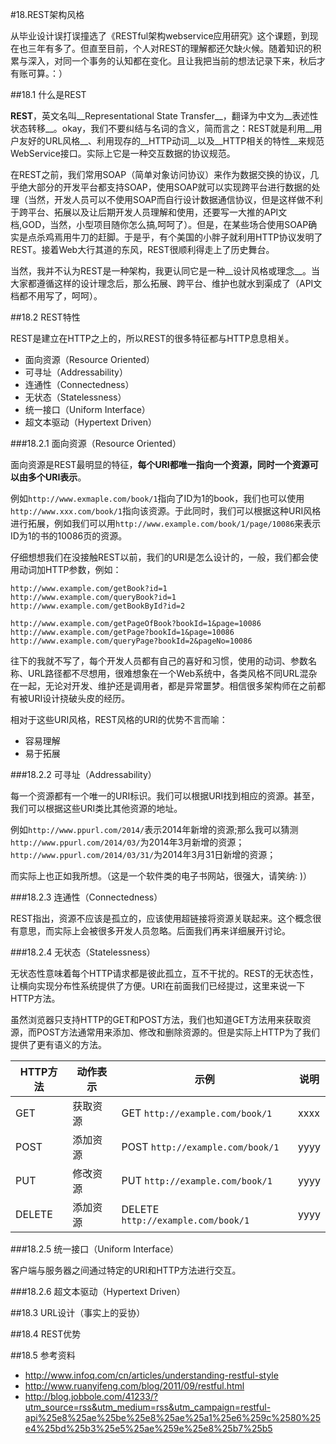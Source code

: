 #18.REST架构风格

从毕业设计误打误撞选了《RESTful架构webservice应用研究》这个课题，到现在也三年有多了。但直至目前，个人对REST的理解都还欠缺火候。随着知识的积累与深入，对同一个事务的认知都在变化。且让我把当前的想法记录下来，秋后才有账可算。：）

##18.1 什么是REST

__REST__，英文名叫__Representational State Transfer__，翻译为中文为__表述性状态转移__。okay，我们不要纠结与名词的含义，简而言之：REST就是利用__用户友好的URL风格__、利用现存的__HTTP动词__以及__HTTP相关的特性__来规范WebService接口。实际上它是一种交互数据的协议规范。

在REST之前，我们常用SOAP（简单对象访问协议）来作为数据交换的协议，几乎绝大部分的开发平台都支持SOAP，使用SOAP就可以实现跨平台进行数据的处理（当然，开发人员可以不使用SOAP而自行设计数据通信协议，但是这样做不利于跨平台、拓展以及让后期开发人员理解和使用，还要写一大推的API文档,GOD，当然，小型项目随你怎么搞,呵呵了）。但是，在某些场合使用SOAP确实是点杀鸡焉用牛刀的赶脚。于是乎，有个美国的小胖子就利用HTTP协议发明了REST。接着Web大行其道的东风，REST很顺利得走上了历史舞台。

当然，我并不认为REST是一种架构，我更认同它是一种__设计风格或理念__。当大家都遵循这样的设计理念后，那么拓展、跨平台、维护也就水到渠成了（API文档都不用写了，呵呵）。

##18.2 REST特性

REST是建立在HTTP之上的，所以REST的很多特征都与HTTP息息相关。

* 面向资源（Resource Oriented）
* 可寻址（Addressability）
* 连通性（Connectedness）
* 无状态（Statelessness）
* 统一接口（Uniform Interface）
* 超文本驱动（Hypertext Driven）

###18.2.1 面向资源（Resource Oriented）

面向资源是REST最明显的特征，__每个URI都唯一指向一个资源，同时一个资源可以由多个URI表示__。

例如`http://www.exmaple.com/book/1`指向了ID为1的book，我们也可以使用`http://www.xxx.com/book/1`指向该资源。于此同时，我们可以根据这种URI风格进行拓展，例如我们可以用`http://www.example.com/book/1/page/10086`来表示ID为1的书的10086页的资源。

仔细想想我们在没接触REST以前，我们的URI是怎么设计的，一般，我们都会使用动词加HTTP参数，例如：

```
http://www.example.com/getBook?id=1
http://www.example.com/queryBook?id=1
http://www.example.com/getBookById?id=2

http://www.example.com/getPageOfBook?bookId=1&page=10086
http://www.example.com/getPage?bookId=1&page=10086
http://www.example.com/queryPage?bookId=2&pageNo=10086
```

往下的我就不写了，每个开发人员都有自己的喜好和习惯，使用的动词、参数名称、URL路径都不尽想用，很难想象在一个Web系统中，各类风格不同URL混杂在一起，无论对开发、维护还是调用者，都是异常噩梦。相信很多架构师在之前都有被URI设计挠破头皮的经历。

相对于这些URI风格，REST风格的URI的优势不言而喻：

* 容易理解
* 易于拓展

###18.2.2 可寻址（Addressability）

每一个资源都有一个唯一的URI标识。我们可以根据URI找到相应的资源。甚至，我们可以根据这些URI类比其他资源的地址。

例如`http://www.ppurl.com/2014/`表示2014年新增的资源;那么我可以猜测`http://www.ppurl.com/2014/03/`为2014年3月新增的资源；`http://www.ppurl.com/2014/03/31/`为2014年3月31日新增的资源；

而实际上也正如我所想。（这是一个软件类的电子书网站，很强大，请笑纳: )）

###18.2.3 连通性（Connectedness）

REST指出，资源不应该是孤立的，应该使用超链接将资源关联起来。这个概念很有意思，而实际上会被很多开发人员忽略。后面我们再来详细展开讨论。

###18.2.4 无状态（Statelessness）

无状态性意味着每个HTTP请求都是彼此孤立，互不干扰的。REST的无状态性，让横向实现分布性系统提供了方便。URI在前面我们已经提过，这里来说一下HTTP方法。

虽然浏览器只支持HTTP的GET和POST方法，我们也知道GET方法用来获取资源，而POST方法通常用来添加、修改和删除资源的。但是实际上HTTP为了我们提供了更有语义的方法。

HTTP方法   |动作表示       |示例                               |说明
-----------|---------------|-----------------------------------|-----------------
GET        |获取资源       |GET    `http://example.com/book/1` | xxxx
POST       |添加资源       |POST   `http://example.com/book/1` | yyyy
PUT        |修改资源       |PUT    `http://example.com/book/1` | yyyy
DELETE     |添加资源       |DELETE `http://example.com/book/1` | yyyy

###18.2.5 统一接口（Uniform Interface）

客户端与服务器之间通过特定的URI和HTTP方法进行交互。

###18.2.6 超文本驱动（Hypertext Driven）

##18.3 URL设计（事实上的妥协）

##18.4 REST优势

##18.5 参考资料

* http://www.infoq.com/cn/articles/understanding-restful-style
* http://www.ruanyifeng.com/blog/2011/09/restful.html
* http://blog.jobbole.com/41233/?utm_source=rss&utm_medium=rss&utm_campaign=restful-api%25e8%25ae%25be%25e8%25ae%25a1%25e6%259c%2580%25e4%25bd%25b3%25e5%25ae%259e%25e8%25b7%25b5
